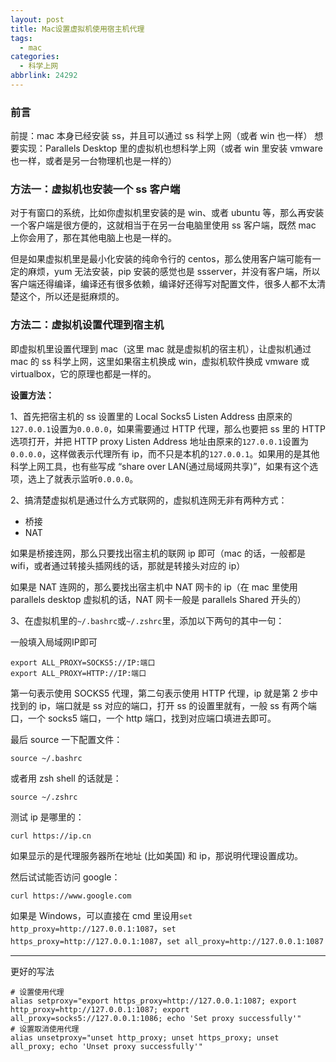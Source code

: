 ```yaml
---
layout: post
title: Mac设置虚拟机使用宿主机代理
tags:
  - mac
categories:
  - 科学上网
abbrlink: 24292
---
```



### 前言

前提：mac 本身已经安装 ss，并且可以通过 ss 科学上网（或者 win 也一样）
想要实现：Parallels Desktop 里的虚拟机也想科学上网（或者 win 里安装 vmware 也一样，或者是另一台物理机也是一样的）

<!--more-->

### 方法一：虚拟机也安装一个 ss 客户端

对于有窗口的系统，比如你虚拟机里安装的是 win、或者 ubuntu 等，那么再安装一个客户端是很方便的，这就相当于在另一台电脑里使用 ss 客户端，既然 mac 上你会用了，那在其他电脑上也是一样的。

但是如果虚拟机里是最小化安装的纯命令行的 centos，那么使用客户端可能有一定的麻烦，yum 无法安装，pip 安装的感觉也是 ssserver，并没有客户端，所以客户端还得编译，编译还有很多依赖，编译好还得写对配置文件，很多人都不太清楚这个，所以还是挺麻烦的。

### 方法二：虚拟机设置代理到宿主机

即虚拟机里设置代理到 mac（这里 mac 就是虚拟机的宿主机），让虚拟机通过 mac 的 ss 科学上网，这里如果宿主机换成 win，虚拟机软件换成 vmware 或 virtualbox，它的原理也都是一样的。

**设置方法：**

1、首先把宿主机的 ss 设置里的 Local Socks5 Listen Address 由原来的`127.0.0.1`设置为`0.0.0.0`，如果需要通过 HTTP 代理，那么也要把 ss 里的 HTTP 选项打开，并把 HTTP proxy Listen Address 地址由原来的`127.0.0.1`设置为`0.0.0.0`，这样做表示代理所有 ip，而不只是本机的`127.0.0.1`。如果用的是其他科学上网工具，也有些写成 “share over LAN(通过局域网共享)”，如果有这个选项，选上了就表示监听`0.0.0.0`。

2、搞清楚虚拟机是通过什么方式联网的，虚拟机连网无非有两种方式：

*   桥接
*   NAT

如果是桥接连网，那么只要找出宿主机的联网 ip 即可（mac 的话，一般都是 wifi，或者通过转接头插网线的话，那就是转接头对应的 ip）

如果是 NAT 连网的，那么要找出宿主机中 NAT 网卡的 ip（在 mac 里使用 parallels desktop 虚拟机的话，NAT 网卡一般是 parallels Shared 开头的）

3、在虚拟机里的`~/.bashrc`或`~/.zshrc`里，添加以下两句的其中一句：

一般填入局域网IP即可

```
export ALL_PROXY=SOCKS5://IP:端口
export ALL_PROXY=HTTP://IP:端口
```

第一句表示使用 SOCKS5 代理，第二句表示使用 HTTP 代理，ip 就是第 2 步中找到的 ip，端口就是 ss 对应的端口，打开 ss 的设置里就有，一般 ss 有两个端口，一个 socks5 端口，一个 http 端口，找到对应端口填进去即可。

最后 source 一下配置文件：
```
source ~/.bashrc
```
或者用 zsh shell 的话就是：
```
source ~/.zshrc
```

测试 ip 是哪里的：

```
curl https://ip.cn
```

如果显示的是代理服务器所在地址 (比如美国) 和 ip，那说明代理设置成功。

然后试试能否访问 google：
```
curl https://www.google.com
```

如果是 Windows，可以直接在 cmd 里设用`set http_proxy=http://127.0.0.1:1087`，`set https_proxy=http://127.0.0.1:1087`，`set all_proxy=http://127.0.0.1:1087`

* * *

更好的写法

```
# 设置使用代理
alias setproxy="export https_proxy=http://127.0.0.1:1087; export http_proxy=http://127.0.0.1:1087; export all_proxy=socks5://127.0.0.1:1086; echo 'Set proxy successfully'"
# 设置取消使用代理
alias unsetproxy="unset http_proxy; unset https_proxy; unset all_proxy; echo 'Unset proxy successfully'"
```





